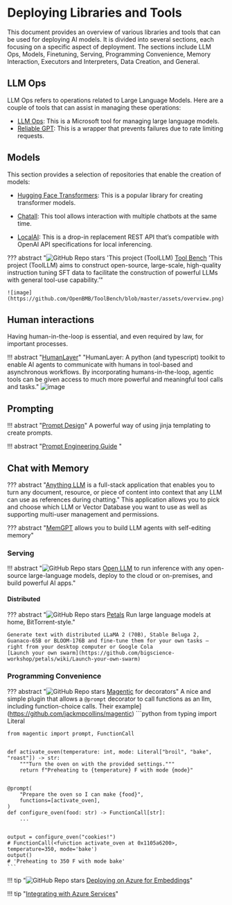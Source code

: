 # Deploying Libraries and Tools

This document provides an overview of various libraries and tools that can be used for deploying AI models. It is divided into several sections, each focusing on a specific aspect of deployment. The sections include LLM Ops, Models, Finetuning, Serving, Programming Convenience, Memory Interaction, Executors and Interpreters, Data Creation, and General.

## LLM Ops

LLM Ops refers to operations related to Large Language Models. Here are a couple of tools that can assist in managing these operations:

- [LLM Ops](https://github.com/microsoft/lmops): This is a Microsoft tool for managing large language models.
- [Reliable GPT](https://github.com/BerriAI/reliableGPT): This is a wrapper that prevents failures due to rate limiting requests.

## Models

This section provides a selection of repositories that enable the creation of models:

- [Hugging Face Transformers](https://huggingface.co/transformers/v4.0.1/index.html): This is a popular library for creating transformer models.

- [Chatall](https://github.com/sunner/ChatALL): This tool allows interaction with multiple chatbots at the same time.
- [LocalAI](https://github.com/go-skynet/LocalAI): This is a drop-in replacement REST API that’s compatible with OpenAI API specifications for local inferencing.

??? abstract "![GitHub Repo stars](https://badgen.net/github/stars/OpenBMB/ToolBench) 'This project (ToolLLM) [Tool Bench](https://github.com/OpenBMB/ToolBench) 'This project (ToolLLM) aims to construct open-source, large-scale, high-quality instruction tuning SFT data to facilitate the construction of powerful LLMs with general tool-use capability.'"

    ![image](https://github.com/OpenBMB/ToolBench/blob/master/assets/overview.png)

## Human interactions

Having human-in-the-loop is essential, and even required by law, for important processes. 

!!! abstract "[HumanLayer](https://github.com/humanlayer/humanlayer)"
    "HumanLayer: A python (and typescript) toolkit to enable AI agents to communicate with humans in tool-based and asynchronous workflows. By incorporating humans-in-the-loop, agentic tools can be given access to much more powerful and meaningful tool calls and tasks."
    ![image](https://github.com/user-attachments/assets/033ef7e8-7b7d-44b5-8009-690dd230b48b)




## Prompting

!!! abstract "[Prompt Design](https://research.character.ai/prompt-design-at-character-ai/)"
    A powerful way of using jinja templating to create prompts.

!!! abstract "[Prompt Engineering Guide](https://www.promptingguide.ai/introduction) "

## Chat with Memory

??? abstract "[Anything LLM](https://github.com/Mintplex-Labs/anything-llm?tab=readme-ov-fileI) is a full-stack application that enables you to turn any document, resource, or piece of content into context that any LLM can use as references during chatting."
    This application allows you to pick and choose which LLM or Vector Database you want to use as well as supporting multi-user management and permissions.

??? abstract "[MemGPT](https://github.com/cpacker/MemGPT)  allows you to build LLM agents with self-editing memory"

### Serving

!!! abstract "![GitHub Repo stars](https://badgen.net/github/stars/bentoml/OpenLLM) [Open LLM](https://github.com/bentoml/OpenLLM) to run inference with any open-source large-language models, deploy to the cloud or on-premises, and build powerful AI apps."

#### Distributed

??? abstract "![GitHub Repo stars](https://badgen.net/github/stars/bigscience-workshop/petals) [Petals](https://github.com/bigscience-workshop/petals) Run large language models at home, BitTorrent-style."

    Generate text with distributed LLaMA 2 (70B), Stable Beluga 2, Guanaco-65B or BLOOM-176B and fine‑tune them for your own tasks — right from your desktop computer or Google Cola
    [Launch your own swarm](https://github.com/bigscience-workshop/petals/wiki/Launch-your-own-swarm)

### Programming Convenience

??? abstract "![GitHub Repo stars](https://badgen.net/github/stars/jackmpcollins/magentic) [Magentic](https://github.com/jackmpcollins/magentic) for decorators"
    A nice and simple plugin that allows a `@prompt` decorator to call functions as an llm, including function-choice calls.
    Their example](https://github.com/jackmpcollins/magentic)
    ```python
    from typing import Literal

    from magentic import prompt, FunctionCall


    def activate_oven(temperature: int, mode: Literal["broil", "bake", "roast"]) -> str:
        """Turn the oven on with the provided settings."""
        return f"Preheating to {temperature} F with mode {mode}"


    @prompt(
        "Prepare the oven so I can make {food}",
        functions=[activate_oven],
    )
    def configure_oven(food: str) -> FunctionCall[str]:
        ...


    output = configure_oven("cookies!")
    # FunctionCall(<function activate_oven at 0x1105a6200>, temperature=350, mode='bake')
    output()
    # 'Preheating to 350 F with mode bake'
    ```




!!! tip "![GitHub Repo stars](https://badgen.net/github/stars/ruoccofabrizio/azure-open-ai-embeddings-qna) [Deploying on Azure for Embeddings](https://github.com/ruoccofabrizio/azure-open-ai-embeddings-qna)"

!!! tip "[Integrating with Azure Services](https://www.youtube.com/watch?v=tW2EA4aZ_YQ)"
